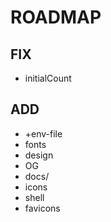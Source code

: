 # ROADMAP

## FIX

- initialCount

## ADD

- +env-file
- fonts
- design
- OG
- docs/
- icons
- shell
- favicons
